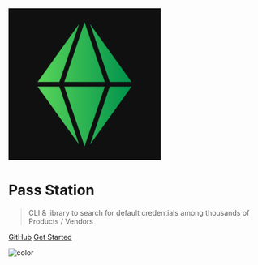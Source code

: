 <img src="_media/logo.png" data-origin="_media/logo.png" alt="logo" height="300">

# Pass Station

> CLI & library to search for default credentials among thousands of Products / Vendors

[GitHub](https://github.com/sec-it/pass-station)
[Get Started](pages/quick-start?id=quick-start)

![color](#101011)
